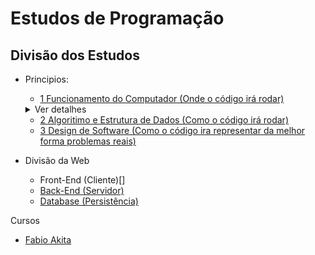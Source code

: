 # Estudos de Programação

## Divisão dos Estudos

- Principios:

  - [1 Funcionamento do Computador (Onde o código irá rodar)](https://github.com/gabriel-skinny/Estudos-Programacao/tree/main/computador)
  <details>
    <summary>Ver detalhes</summary>
    - [Hardware](https://github.com/gabriel-skinny/Estudos-Programacao/tree/main/computador)
    - [Sistema Operacional](https://github.com/gabriel-skinny/Estudos-Programacao/tree/main/computador)
    - [Software](https://github.com/gabriel-skinny/Estudos-Programacao/tree/main/computador)
  </details>

  - [2 Algoritimo e Estrutura de Dados (Como o código irá rodar)](https://github.com/gabriel-skinny/Estudos-Programacao/tree/main/algoritimos_e_estrutura_de_dados)
  - [3 Design de Software (Como o código ira representar da melhor forma problemas reais)](https://github.com/gabriel-skinny/Estudos-Programacao/tree/main/design)

- Divisão da Web
  - Front-End (Cliente)[]
  - [Back-End (Servidor)](https://github.com/gabriel-skinny/Estudos-Programacao/tree/main/back-end)
  - [Database (Persistência)](https://github.com/gabriel-skinny/Estudos-Programacao/tree/main/database)

Cursos

- [Fabio Akita](https://github.com/gabriel-skinny/Estudos-Programacao/tree/main/cursos/fabio-akita)
